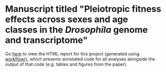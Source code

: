 # Manuscript titled "Pleiotropic fitness effects across sexes and age classes in the _Drosophila_ genome and transcriptome"

Go [here](https://lukeholman.github.io/fitnessGWAS/) to view the HTML report for this project (generated using [workflowr](https://workflowr.github.io/workflowr/)), which presents annotated code for all analyses alongside the output of that code (e.g. tables and figures from the paper). 
